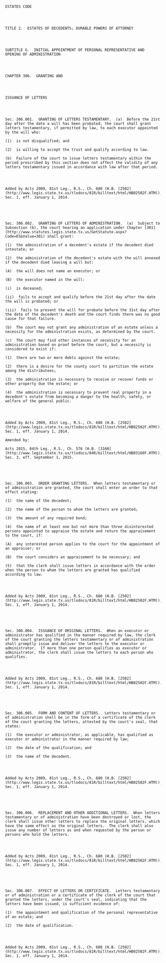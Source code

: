 ﻿
    
    
    	
    					
    
    
    ESTATES CODE
    
      
    
    
    TITLE 2.  ESTATES OF DECEDENTS; DURABLE POWERS OF ATTORNEY
    
      
    
    
    SUBTITLE G.  INITIAL APPOINTMENT OF PERSONAL REPRESENTATIVE AND OPENING OF ADMINISTRATION
    
      
    
    
    CHAPTER 306.  GRANTING AND
    
      
    
    
    ISSUANCE OF LETTERS
    
      
    
    
    Sec. 306.001.  GRANTING OF LETTERS TESTAMENTARY.  (a)  Before the 21st day after the date a will has been probated, the court shall grant letters testamentary, if permitted by law, to each executor appointed by the will who:
    
    (1)  is not disqualified; and
    
    (2)  is willing to accept the trust and qualify according to law.
    
    (b)  Failure of the court to issue letters testamentary within the period prescribed by this section does not affect the validity of any letters testamentary issued in accordance with law after that period.
    
    
    
    
    Added by Acts 2009, 81st Leg., R.S., Ch. 680 (H.B. [2502](http://www.legis.state.tx.us/tlodocs/81R/billtext/html/HB02502F.HTM)), Sec. 1, eff. January 1, 2014.
    
    
    
    
    
    Sec. 306.002.  GRANTING OF LETTERS OF ADMINISTRATION.  (a)  Subject to Subsection (b), the court hearing an application under Chapter [301](http://www.statutes.legis.state.tx.us/GetStatute.aspx?Code=ES&Value=301) shall grant:
    
    (1)  the administration of a decedent's estate if the decedent died intestate; or
    
    (2)  the administration of the decedent's estate with the will annexed if the decedent died leaving a will but:
    
    (A)  the will does not name an executor; or
    
    (B)  the executor named in the will:
    
    (i)  is deceased;
    
    (ii)  fails to accept and qualify before the 21st day after the date the will is probated; or
    
    (iii)  fails to present the will for probate before the 31st day after the date of the decedent's death and the court finds there was no good cause for that failure.
    
    (b)  The court may not grant any administration of an estate unless a necessity for the administration exists, as determined by the court.
    
    (c)  The court may find other instances of necessity for an administration based on proof before the court, but a necessity is considered to exist if:
    
    (1)  there are two or more debts against the estate;
    
    (2)  there is a desire for the county court to partition the estate among the distributees;
    
    (3)  the administration is necessary to receive or recover funds or other property due the estate; or
    
    (4)  the administration is necessary to prevent real property in a decedent's estate from becoming a danger to the health, safety, or welfare of the general public.
    
    
    
    
    Added by Acts 2009, 81st Leg., R.S., Ch. 680 (H.B. [2502](http://www.legis.state.tx.us/tlodocs/81R/billtext/html/HB02502F.HTM)), Sec. 1, eff. January 1, 2014.
    
    Amended by: 
    
    Acts 2015, 84th Leg., R.S., Ch. 576 (H.B. [3160](http://www.legis.state.tx.us/tlodocs/84R/billtext/html/HB03160F.HTM)), Sec. 3, eff. September 1, 2015.
    
    
    
    
    
    Sec. 306.003.  ORDER GRANTING LETTERS.  When letters testamentary or of administration are granted, the court shall enter an order to that effect stating:
    
    (1)  the name of the decedent;
    
    (2)  the name of the person to whom the letters are granted;
    
    (3)  the amount of any required bond;
    
    (4)  the name of at least one but not more than three disinterested persons appointed to appraise the estate and return the appraisement to the court, if:
    
    (A)  any interested person applies to the court for the appointment of an appraiser; or
    
    (B)  the court considers an appraisement to be necessary; and
    
    (5)  that the clerk shall issue letters in accordance with the order when the person to whom the letters are granted has qualified according to law.
    
    
    
    
    Added by Acts 2009, 81st Leg., R.S., Ch. 680 (H.B. [2502](http://www.legis.state.tx.us/tlodocs/81R/billtext/html/HB02502F.HTM)), Sec. 1, eff. January 1, 2014.
    
    
    
    
    
    Sec. 306.004.  ISSUANCE OF ORIGINAL LETTERS.  When an executor or administrator has qualified in the manner required by law, the clerk of the court granting the letters testamentary or of administration shall promptly issue and deliver the letters to the executor or administrator.  If more than one person qualifies as executor or administrator, the clerk shall issue the letters to each person who qualifies.
    
    
    
    
    Added by Acts 2009, 81st Leg., R.S., Ch. 680 (H.B. [2502](http://www.legis.state.tx.us/tlodocs/81R/billtext/html/HB02502F.HTM)), Sec. 1, eff. January 1, 2014.
    
    
    
    
    
    Sec. 306.005.  FORM AND CONTENT OF LETTERS.  Letters testamentary or of administration shall be in the form of a certificate of the clerk of the court granting the letters, attested by the court's seal, that states:
    
    (1)  the executor or administrator, as applicable, has qualified as executor or administrator in the manner required by law;
    
    (2)  the date of the qualification; and
    
    (3)  the name of the decedent.
    
    
    
    
    Added by Acts 2009, 81st Leg., R.S., Ch. 680 (H.B. [2502](http://www.legis.state.tx.us/tlodocs/81R/billtext/html/HB02502F.HTM)), Sec. 1, eff. January 1, 2014.
    
    
    
    
    
    Sec. 306.006.  REPLACEMENT AND OTHER ADDITIONAL LETTERS.  When letters testamentary or of administration have been destroyed or lost, the clerk shall issue other letters to replace the original letters, which have the same effect as the original letters.  The clerk shall also issue any number of letters as and when requested by the person or persons who hold the letters.
    
    
    
    
    Added by Acts 2009, 81st Leg., R.S., Ch. 680 (H.B. [2502](http://www.legis.state.tx.us/tlodocs/81R/billtext/html/HB02502F.HTM)), Sec. 1, eff. January 1, 2014.
    
    
    
    
    
    Sec. 306.007.  EFFECT OF LETTERS OR CERTIFICATE.  Letters testamentary or of administration or a certificate of the clerk of the court that granted the letters, under the court's seal, indicating that the letters have been issued, is sufficient evidence of:
    
    (1)  the appointment and qualification of the personal representative of an estate; and
    
    (2)  the date of qualification.
    
    
    
    
    Added by Acts 2009, 81st Leg., R.S., Ch. 680 (H.B. [2502](http://www.legis.state.tx.us/tlodocs/81R/billtext/html/HB02502F.HTM)), Sec. 1, eff. January 1, 2014.
    
    
    
    
    				
